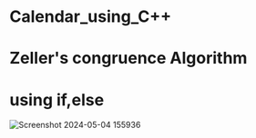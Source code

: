 # Calendar_using_C++ 
# Zeller's congruence Algorithm
# using if,else


![Screenshot 2024-05-04 155936](https://github.com/wndrOFu/Calendar_using_C/assets/129820204/13bddd0a-d6cc-40c5-bb54-c7944a674044)
